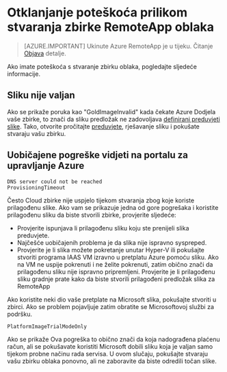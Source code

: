 
<properties
    pageTitle="Otklanjanje poteškoća s RemoteApp oblaka zbirke – stvaranje | Microsoft Azure"
    description="Saznajte kako otkloniti RemoteApp oblaka zbirke stvaranje poteškoće s"
    services="remoteapp"
    documentationCenter=""
    authors="vkbucha"
    manager="mbaldwin" />

<tags
    ms.service="remoteapp"
    ms.workload="tbd"
    ms.tgt_pltfrm="na"
    ms.devlang="na"
    ms.topic="article"
    ms.date="08/15/2016"
    ms.author="elizapo" />



# <a name="troubleshoot-creating-remoteapp-cloud-collections"></a>Otklanjanje poteškoća prilikom stvaranja zbirke RemoteApp oblaka

> [AZURE.IMPORTANT]
> Ukinute Azure RemoteApp je u tijeku. Čitanje [Objava](https://go.microsoft.com/fwlink/?linkid=821148) detalje.

Ako imate poteškoća s stvaranje zbirku oblaka, pogledajte sljedeće informacije.

## <a name="your-image-is-invalid"></a>Sliku nije valjan ##
Ako se prikaže poruka kao "GoldImageInvalid" kada čekate Azure Dodjela vaše zbirke, to znači da sliku predložak ne zadovoljava [definirani preduvjeti slike](remoteapp-imagereqs.md). Tako, otvorite pročitajte [preduvjete](remoteapp-imagereqs.md), rješavanje sliku i pokušate stvaraju vašu zbirku.

## <a name="common-errors-seen-in-the-azure-management-portal"></a>Uobičajene pogreške vidjeti na portalu za upravljanje Azure

    DNS server could not be reached
    ProvisioningTimeout

Često Cloud zbirke nije uspjelo tijekom stvaranja zbog koje koriste prilagođenu slike.  Ako vam se prikazuje jedna od gore pogrešaka i koristite prilagođenu sliku da biste stvorili zbirke, provjerite sljedeće:

- Provjerite ispunjava li prilagođenu sliku koju ste prenijeli slika preduvjete.
- Najčešće uobičajenih problema je da slika nije ispravno syspreped.  
- Provjerite je li slika možete pokretanje unutar Hyper-V ili pokušajte stvoriti programa IAAS VM izravno u pretplatu Azure pomoću sliku. Ako na VM ne uspije pokrenuti i ne želite pokrenuti, zatim obično znači da prilagođenu sliku nije ispravno pripremljeni.  Provjerite je li prilagođenu sliku gradnje prate kako da biste stvorili prilagođeni predložak slika za RemoteApp

Ako koristite neki dio vaše pretplate na Microsoft slika, pokušajte stvoriti u zbirci. Ako se problem pojavljuje zatim obratite se Microsoftovoj službi za podršku.

    PlatformImageTrialModeOnly

Ako se prikaže Ova pogreška to obično znači da koja nadograđena plaćenu račun, ali se pokušavate koristiti Microsoft dobili sliku koja je valjan samo tijekom probne načinu rada servisa. U ovom slučaju, pokušajte stvaraju vašu zbirku oblaka ponovno, ali ne zaboravite da biste odredili točan slike.
